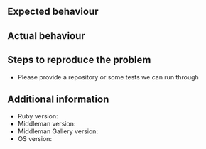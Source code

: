 ## Expected behaviour

## Actual behaviour

## Steps to reproduce the problem

- Please provide a repository or some tests we can run through

## Additional information

- Ruby version:
- Middleman version:
- Middleman Gallery version:
- OS version:
